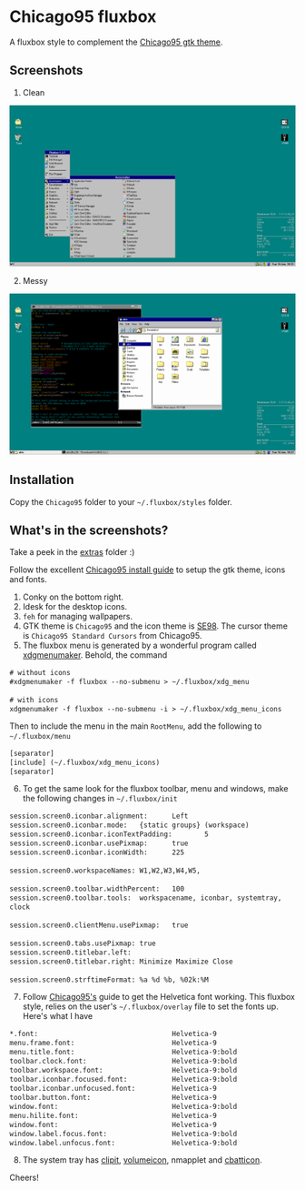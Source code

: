 # Chicago95 fluxbox

A fluxbox style to complement the [Chicago95 gtk theme](https://github.com/grassmunk/Chicago95).

## Screenshots

1. Clean

![style preview clean](./screenshots/clean.png)

2. Messy

![style preview messy](./screenshots/messy.png)

## Installation

Copy the `Chicago95` folder to your `~/.fluxbox/styles` folder.

## What's in the screenshots?

Take a peek in the [extras](./extras) folder :)

Follow the excellent [Chicago95 install guide](https://github.com/grassmunk/Chicago95/blob/master/INSTALL.md) to setup the gtk theme, icons and fonts.

1. Conky on the bottom right.
2. Idesk for the desktop icons.
3. `feh` for managing wallpapers.
4. GTK theme is `Chicago95` and the icon theme is [SE98](https://github.com/nestoris/Win98SE). The cursor theme is `Chicago95 Standard Cursors` from Chicago95.
5. The fluxbox menu is generated by a wonderful program called [xdgmenumaker](https://github.com/gapan/xdgmenumaker). Behold, the command

```
# without icons
#xdgmenumaker -f fluxbox --no-submenu > ~/.fluxbox/xdg_menu

# with icons
xdgmenumaker -f fluxbox --no-submenu -i > ~/.fluxbox/xdg_menu_icons
```

Then to include the menu in the main `RootMenu`, add the following to `~/.fluxbox/menu`

```
[separator]
[include] (~/.fluxbox/xdg_menu_icons)
[separator]
```
6. To get the same look for the fluxbox toolbar, menu and windows, make the following changes in
`~/.fluxbox/init`

```
session.screen0.iconbar.alignment:      Left
session.screen0.iconbar.mode:   {static groups} (workspace)
session.screen0.iconbar.iconTextPadding:        5
session.screen0.iconbar.usePixmap:      true
session.screen0.iconbar.iconWidth:      225

session.screen0.workspaceNames: W1,W2,W3,W4,W5,

session.screen0.toolbar.widthPercent:   100
session.screen0.toolbar.tools:  workspacename, iconbar, systemtray, clock

session.screen0.clientMenu.usePixmap:   true

session.screen0.tabs.usePixmap: true
session.screen0.titlebar.left:
session.screen0.titlebar.right: Minimize Maximize Close

session.screen0.strftimeFormat: %a %d %b, %02k:%M
```
7. Follow [Chicago95's](https://github.com/grassmunk/Chicago95/blob/master/INSTALL.md#helvetica-install) guide to get the Helvetica font working. This fluxbox style, relies on the user's `~/.fluxbox/overlay` file to set the fonts up. Here's what I have

```
*.font:                                 Helvetica-9
menu.frame.font:                        Helvetica-9
menu.title.font:                        Helvetica-9:bold
toolbar.clock.font:                     Helvetica-9:bold
toolbar.workspace.font:                 Helvetica-9:bold
toolbar.iconbar.focused.font:           Helvetica-9:bold
toolbar.iconbar.unfocused.font:         Helvetica-9
toolbar.button.font:                    Helvetica-9
window.font:                            Helvetica-9:bold
menu.hilite.font:                       Helvetica-9
window.font:                            Helvetica-9
window.label.focus.font:                Helvetica-9:bold
window.label.unfocus.font:              Helvetica-9:bold
```
8. The system tray has [clipit](https://github.com/CristianHenzel/ClipIt), [volumeicon](https://github.com/Maato/volumeicon), nmapplet and [cbatticon](https://github.com/valr/cbatticon).

Cheers!

